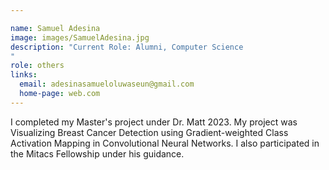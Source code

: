 ```yaml
---

name: Samuel Adesina
image: images/SamuelAdesina.jpg
description: "Current Role: Alumni, Computer Science
"
role: others
links:
  email: adesinasamueloluwaseun@gmail.com
  home-page: web.com
---
```


I completed my Master's project under Dr. Matt 2023. My project was Visualizing Breast Cancer Detection using Gradient-weighted Class Activation Mapping in Convolutional Neural Networks. I also participated in the Mitacs Fellowship under his guidance.